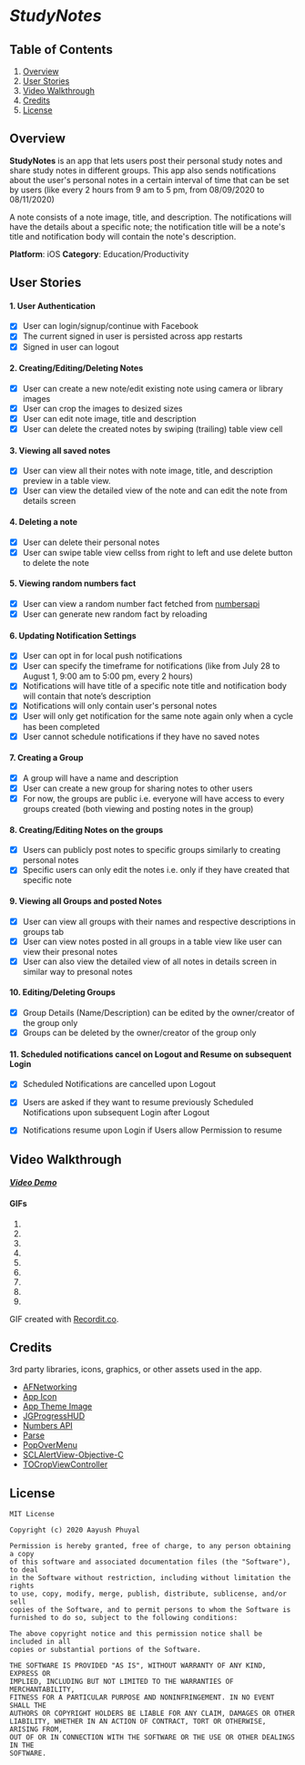 # *StudyNotes*

## Table of Contents
1. [Overview](#Overview)
2. [User Stories](#User-Stories)
3. [Video Walkthrough](#Video-Walkthrough)
4. [Credits](#Credits)
5. [License](#License)

## Overview

**StudyNotes** is an app that lets users post their personal study notes and share study notes in different groups. This app also sends notifications about the user's personal notes in a certain interval of time that can be set by users (like every 2 hours from 9 am to 5 pm, from 08/09/2020 to 08/11/2020)

A note consists of a note image, title, and description. The notifications will have the details about a specific note; the notification title will be a note's title and notification body will contain the note's description.

**Platform**: iOS
**Category**: Education/Productivity


## User Stories

#### 1. User Authentication

- [X] User can login/signup/continue with Facebook
- [X] The current signed in user is persisted across app restarts
- [X] Signed in user can logout

#### 2. Creating/Editing/Deleting Notes

- [X] User can create a new note/edit existing note using camera or library images
- [X] User can crop the images to desized sizes
- [X] User can edit note image, title and description
- [X] User can delete the created notes by swiping (trailing) table view cell 

#### 3. Viewing all saved notes

- [X] User can view all their notes with note image, title, and description preview in a table view.
- [X] User can view the detailed view of the note and can edit the note from details screen

#### 4. Deleting a note
- [X] User can delete their personal notes
- [X] User can swipe table view cellss from right to left and use delete button to delete the note

#### 5. Viewing random numbers fact

- [X] User can view a random number fact fetched from [numbersapi](http://numbersapi.com/#42)
- [X] User can generate new random fact by reloading

#### 6. Updating Notification Settings

- [X] User can opt in for local push notifications
- [X] User can specify the timeframe for notifications (like from July 28 to August 1, 9:00 am to 5:00 pm, every 2 hours)
- [X] Notifications will have title of a specific note title and notification body will contain that note’s description
- [X] Notifications will only contain user's personal notes
- [X] User will only get notification for the same note again only when a cycle has been completed
- [X] User cannot schedule notifications if they have no saved notes

#### 7. Creating a Group

- [X] A group will have a name and description
- [X] User can create a new group for sharing notes to other users
- [X] For now, the groups are public i.e. everyone will have access to every groups created (both viewing and posting notes in the group)

#### 8. Creating/Editing Notes on the groups

- [X] Users can publicly post notes to specific groups similarly to creating personal notes
- [X] Specific users can only edit the notes i.e. only if they have created that specific note

#### 9. Viewing all Groups and posted Notes

- [X] User can view all groups with their names and respective descriptions in groups tab
- [X] User can view notes posted in all groups in a table view like user can view their presonal notes
- [X] User can also view the detailed view of all notes in details screen in similar way to presonal notes 

#### 10. Editing/Deleting Groups

- [X] Group Details (Name/Description) can be edited by the owner/creator of the group only
- [X] Groups can be deleted by the owner/creator of the group only

#### 11. Scheduled notifications cancel on Logout and Resume on subsequent Login

- [X] Scheduled Notifications are cancelled upon Logout
- [X] Users are asked if they want to resume previously Scheduled Notifications upon subsequent Login after Logout
- [X] Notifications resume upon Login if Users allow Permission to resume


## Video Walkthrough

#### [*Video Demo*](https://drive.google.com/file/d/1sl6kwpny2AOBOtm9ppwkVu8VEgzO9Alu/view?usp=sharing)

#### GIFs
1. <img src='http://g.recordit.co/5vXFe3LUZk.gif' title='Video Walkthrough' width='' alt='' />
2. <img src='http://g.recordit.co/vfIBDVtAfC.gif' title='Video Walkthrough' width='' alt='' />
3. <img src='http://g.recordit.co/XwY0zdhMLe.gif' title='Video Walkthrough' width='' alt='' />
4. <img src='http://g.recordit.co/AQDjYBdLKn.gif' title='Video Walkthrough' width='' alt='' />
5. <img src='http://g.recordit.co/VeavuCcUPp.gif' title='Video Walkthrough' width='' alt='' />
6. <img src='http://g.recordit.co/WziNZr1gdO.gif' title='Video Walkthrough' width='' alt='' />
7. <img src='http://g.recordit.co/LnVZ7HHQs7.gif' title='Video Walkthrough' width='' alt='' />
8. <img src='http://g.recordit.co/LYbrme5yEp.gif' title='Video Walkthrough' width='' alt='' />
9. <img src='http://g.recordit.co/1rIqJpSEAV.gif' title='Video Walkthrough' width='' alt='' />

GIF created with [Recordit.co](https://recordit.co/).

## Credits

3rd party libraries, icons, graphics, or other assets used in the app.

- [AFNetworking](https://github.com/AFNetworking/AFNetworking) 
- [App Icon](https://drive.google.com/open?id=1UQyC-HpWPfauYWJ4loRQsg1nSmLCMVlg)
- [App Theme Image](https://upload.wikimedia.org/wikipedia/en/thumb/4/49/Carter-notes-pope-mtg-xl.jpg/1920px-Carter-notes-pope-mtg-xl.jpg)
- [JGProgressHUD](https://github.com/JonasGessner/JGProgressHUD)
- [Numbers API](http://numbersapi.com/)
- [Parse](https://github.com/parse-community/Parse-SDK-iOS-OSX)
- [PopOverMenu](https://github.com/tichise/PopOverMenu)
- [SCLAlertView-Objective-C](https://github.com/dogo/SCLAlertView)
- [TOCropViewController](https://github.com/TimOliver/TOCropViewController)


## License

```
MIT License

Copyright (c) 2020 Aayush Phuyal

Permission is hereby granted, free of charge, to any person obtaining a copy
of this software and associated documentation files (the "Software"), to deal
in the Software without restriction, including without limitation the rights
to use, copy, modify, merge, publish, distribute, sublicense, and/or sell
copies of the Software, and to permit persons to whom the Software is
furnished to do so, subject to the following conditions:

The above copyright notice and this permission notice shall be included in all
copies or substantial portions of the Software.

THE SOFTWARE IS PROVIDED "AS IS", WITHOUT WARRANTY OF ANY KIND, EXPRESS OR
IMPLIED, INCLUDING BUT NOT LIMITED TO THE WARRANTIES OF MERCHANTABILITY,
FITNESS FOR A PARTICULAR PURPOSE AND NONINFRINGEMENT. IN NO EVENT SHALL THE
AUTHORS OR COPYRIGHT HOLDERS BE LIABLE FOR ANY CLAIM, DAMAGES OR OTHER
LIABILITY, WHETHER IN AN ACTION OF CONTRACT, TORT OR OTHERWISE, ARISING FROM,
OUT OF OR IN CONNECTION WITH THE SOFTWARE OR THE USE OR OTHER DEALINGS IN THE
SOFTWARE.
```
